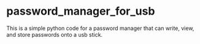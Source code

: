 # password_manager_for_usb
This is a simple python code for a password manager that can write, view, and store passwords onto a usb stick.

